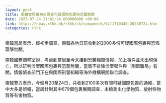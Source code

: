 ```yaml
---
layout: post
title: 南韓當局稱初步調查可疑國際包裹與恐襲無關
date: 2023-07-24 21:01:24.000000000 +08:00
link: https://news.rthk.hk/rthk/ch/component/k2/1710348-20230724.htm
categories: rthk
---
```


南韓當局表示，經初步調查，南韓各地日前收到的2000多份可疑國際包裹與恐怖襲擊無關。

南韓國務調整室說，考慮到當局至今未接到恐襲相關情報，加上事件並未出現傷亡，所以研判涉案國際包裹與恐襲無關，當局不排除涉案郵件與「刷單騙局」有關，情報偵查部門正在與國際刑警組織等海外機構展開聯合調查。

南韓警方表示，今個月20至24日，共收到2100多次有關可疑國際包裹的通報，當中大多是誤報，當局針對其中679個包裹展開調查，未檢測出化學物質、放射性物質等有害物質。
